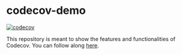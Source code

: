 # codecov-demo

[![codecov](https://codecov.io/gh/theBenForce/codecov-demo/graph/badge.svg?token=G9XSR4SSGG)](https://codecov.io/gh/theBenForce/codecov-demo)


This repository is meant to show the features and functionalities of Codecov. You can follow along [here](https://docs.codecov.com/docs/codecov-tutorial).
